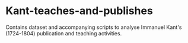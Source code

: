 # Kant-teaches-and-publishes
Contains dataset and accompanying scripts to analyse Immanuel Kant's (1724-1804) publication and teaching activities.
